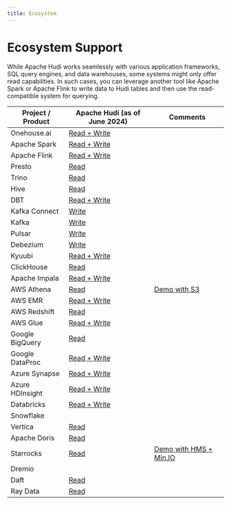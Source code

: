 ```yaml
---
title: Ecosystem
---
```


# Ecosystem Support

While Apache Hudi works seamlessly with various application frameworks, SQL query engines, and data warehouses, some systems might only offer read capabilities.
In such cases, you can leverage another tool like Apache Spark or Apache Flink to write data to Hudi tables and then use the read-compatible system for querying.

| Project / Product | Apache Hudi (as of June 2024)                                                                                            | Comments    |
| ----------------- | ------------------------------------------------------------------------------------------------------------------------ | ----------- |
| Onehouse.ai       | [Read + Write](https://www.onehouse.ai/universal-data-lakehouse)                                                         |             |
| Apache Spark      | [Read + Write](https://hudi.apache.org/docs/quick-start-guide)                                                           |             |
| Apache Flink      | [Read + Write](https://hudi.apache.org/docs/flink-quick-start-guide)                                                     |             |
| Presto            | [Read](https://hudi.apache.org/docs/presto_hudi_connector)                                                             |             |
| Trino             | [Read](https://trino.io/docs/current/connector/hudi.html)                                                                |             |
| Hive              | [Read](https://hudi.apache.org/docs/next/query_engine_setup/#hive)                                                       |             |
| DBT               | [Read + Write](https://hudi.apache.org/blog/2022/07/11/build-open-lakehouse-using-apache-hudi-and-dbt)                   |             |
| Kafka Connect     | [Write](https://github.com/apache/hudi/tree/master/hudi-kafka-connect)                                                   |             |
| Kafka             | [Write](https://hudi.apache.org/docs/hoodie_deltastreamer#kafka)                                                         |             |
| Pulsar            | [Write](https://hub.streamnative.io/connectors/lakehouse-sink/2.9.2/)                                                    |             |
| Debezium          | [Write](https://hudi.apache.org/cn/blog/2022/01/14/change-data-capture-with-debezium-and-apache-hudi/)                   |             |
| Kyuubi            | [Read + Write](https://kyuubi.readthedocs.io/en/v1.6.0-incubating-rc0/connector/flink/hudi.html)                         |             |
| ClickHouse        | [Read](https://clickhouse.com/docs/en/whats-new/changelog/#-clickhouse-release-2211-2022-11-17)                          |             |
| Apache Impala     | [Read + Write](https://hudi.apache.org/docs/querying_data/#impala-34-or-later)                                           |             |
| AWS Athena        | [Read](https://docs.aws.amazon.com/athena/latest/ug/querying-hudi.html)                                                  | [Demo with S3](https://docs.aws.amazon.com/athena/latest/ug/querying-hudi.html) |
| AWS EMR           | [Read + Write](https://docs.aws.amazon.com/emr/latest/ReleaseGuide/emr-hudi-installation-and-configuration.html)         |             |
| AWS Redshift      | [Read](https://docs.aws.amazon.com/redshift/latest/dg/c-spectrum-external-tables.html)                                   |             |
| AWS Glue          | [Read + Write](https://docs.aws.amazon.com/glue/latest/dg/aws-glue-programming-etl-format-hudi.html)                     |             |
| Google BigQuery   | [Read](https://hudi.apache.org/docs/gcp_bigquery/)                                                                       |             |
| Google DataProc   | [Read + Write](https://cloud.google.com/blog/products/data-analytics/getting-started-with-new-table-formats-on-dataproc) |             |
| Azure Synapse     | [Read + Write](https://www.onehouse.ai/blog/apache-hudi-on-microsoft-azure)                                              |             |
| Azure HDInsight   | [Read + Write](https://www.onehouse.ai/blog/apache-hudi-on-microsoft-azure)                                              |             |
| Databricks        | [Read + Write](https://hudi.apache.org/docs/azure_hoodie/)                                                               |             |
| Snowflake         |                                                                                                                          |             |
| Vertica           | [Read](https://www.vertica.com/kb/Apache_Hudi_TE/Content/Partner/Apache_Hudi_TE.htm)                                     |             |
| Apache Doris      | [Read](https://doris.apache.org/docs/ecosystem/external-table/hudi-external-table/)                                      |             |
| Starrocks         | [Read](https://docs.starrocks.io/docs/data_source/catalog/hudi_catalog/)                                                 | [Demo with HMS + Min.IO](https://github.com/StarRocks/demo/tree/master/documentation-samples/hudi)            |
| Dremio            |                                                                                                                          |             |
| Daft              | [Read](https://docs.daft.ai/en/stable/io/hudi/)                                                |             |
| Ray Data          | [Read](https://docs.ray.io/en/master/data/api/input_output.html#hudi)                                                    |             |
